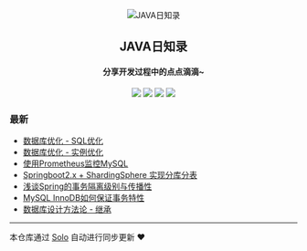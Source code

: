 <p align="center"><img alt="JAVA日知录" src="https://static.b3log.org/images/brand/solo-32.png"></p><h2 align="center">
JAVA日知录
</h2>

<h4 align="center">分享开发过程中的点点滴滴~</h4>
<p align="center"><a title="JAVA日知录" target="_blank" href="https://github.com/jianzh5/solo-blog"><img src="https://img.shields.io/github/last-commit/jianzh5/solo-blog.svg?style=flat-square&color=FF9900"></a>
<a title="GitHub repo size in bytes" target="_blank" href="https://github.com/jianzh5/solo-blog"><img src="https://img.shields.io/github/repo-size/jianzh5/solo-blog.svg?style=flat-square"></a>
<a title="Solo Version" target="_blank" href="https://github.com/b3log/solo/releases"><img src="https://img.shields.io/badge/solo-3.6.5-f1e05a.svg?style=flat-square&color=blueviolet"></a>
<a title="Hits" target="_blank" href="https://github.com/b3log/hits"><img src="https://hits.b3log.org/jianzh5/solo-blog.svg"></a></p>

### 最新

* [数据库优化 - SQL优化](http://www.javadaily.cn/articles/2019/11/18/1574040473037.html)
* [数据库优化 - 实例优化](http://www.javadaily.cn/articles/2019/11/18/1574040329451.html)
* [使用Prometheus监控MySQL](http://www.javadaily.cn/articles/2019/10/21/1571656309793.html)
* [Springboot2.x + ShardingSphere 实现分库分表](http://www.javadaily.cn/articles/2019/10/21/1571652430697.html)
* [浅谈Spring的事务隔离级别与传播性](http://www.javadaily.cn/articles/2019/10/21/1571651584582.html)
* [MySQL InnoDB如何保证事务特性](http://www.javadaily.cn/articles/2019/10/21/1571650976267.html)
* [数据库设计方法论 - 继承](http://www.javadaily.cn/articles/2019/10/21/1571650098965.html)



---

本仓库通过 [Solo](https://github.com/b3log/solo) 自动进行同步更新 ❤️ 